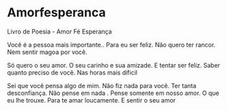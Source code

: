# Amorfesperanca
Livro de Poesia - Amor Fé Esperança

Você é a pessoa mais importante..
Para eu ser feliz.
Não quero ter rancor.
Nem sentir magoa por você.
 
Só quero o seu amor.
O seu carinho e sua amizade.
E tentar ser feliz.
Saber quanto preciso de você.
Nas horas mais dificil
 
Sei que você pensa algo de mim.
Não fiz nada para você.
Ter tanta desconfiança.
Não pense em nada .
Pense somente em nosso amor.
O que eu lhe trouxe.
Para te amar loucamente.
E sentir o seu amor
